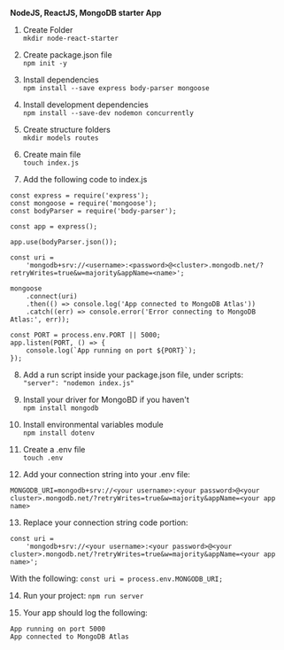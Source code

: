 **NodeJS, ReactJS, MongoDB starter App**

1. Create Folder  
```mkdir node-react-starter``` 

2. Create package.json file  
```npm init -y```  

3. Install dependencies  
```npm install --save express body-parser mongoose```  

4. Install development dependencies  
```npm install --save-dev nodemon concurrently```  

5. Create structure folders  
```mkdir models routes``` 

6. Create main file  
```touch index.js```  

7. Add the following code to index.js  
```
const express = require('express');
const mongoose = require('mongoose');
const bodyParser = require('body-parser');

const app = express();

app.use(bodyParser.json());

const uri =
    'mongodb+srv://<username>:<password>@<cluster>.mongodb.net/?retryWrites=true&w=majority&appName=<name>';

mongoose
    .connect(uri)
    .then(() => console.log('App connected to MongoDB Atlas'))
    .catch((err) => console.error('Error connecting to MongoDB Atlas:', err));

const PORT = process.env.PORT || 5000;
app.listen(PORT, () => {
    console.log(`App running on port ${PORT}`);
});

```  

8. Add a run script inside your package.json file, under scripts:  
```"server": "nodemon index.js"```  

9. Install your driver for MongoBD if you haven't  
```npm install mongodb```  

10. Install environmental variables module  
```npm install dotenv```

11. Create a .env file  
```touch .env```  

12. Add your connection string into your .env file:  
```
MONGODB_URI=mongodb+srv://<your username>:<your password>@<your cluster>.mongodb.net/?retryWrites=true&w=majority&appName=<your app name>
```

13. Replace your connection string code portion:   
```   
const uri =
    'mongodb+srv://<your username>:<your password>@<your cluster>.mongodb.net/?retryWrites=true&w=majority&appName=<your app name>';
```   

With the following:
```const uri = process.env.MONGODB_URI;```  

14. Run your project:
```npm run server``` 

15. Your app should log the following:
```
App running on port 5000
App connected to MongoDB Atlas
```  

